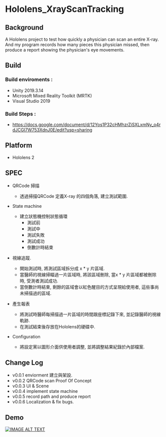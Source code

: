 # Hololens_XrayScanTracking
## Background
A Hololens project to test how quickly a physician can scan an entire X-ray.
And my program records how many pieces this physician missed, then produce a report showing the physician's eye movements.

## Build
### Build enviroments : 
* Unity 2019.3.14
* Microsoft Mixed Reality Toolkit (MRTK)
* Visual Studio 2019 

### Build Steps : 
* https://docs.google.com/document/d/12Yos1P32cHMhzrZiSXLxmNy_o4rdJCGI7W753XdnJ0E/edit?usp=sharing

## Platform
* Hololens 2

## SPEC
* QRCode 掃描
  * 透過掃描QRCode 定義X-ray 的四個角落, 建立測試範圍.

* State machine
  * 建立狀態機控制狀態循環
    * 測試前
    * 測試中
    * 測試失敗
    * 測試成功
    * 倒數計時結束
  
* 視線追蹤.
  * 開始測試時, 將測試區域拆分成 x * y 片區域.
  * 當醫師的視線掃瞄過一片區域時, 將該區域刪除, 當x * y 片區域都被刪除時, 受測者測試成功.
  * 當倒數計時結束, 剩餘的區域會以紅色醒目的方式呈現給使用者, 這些事尚未掃描過的區域.
  
* 產生報表
  * 將測試時醫師每掃描過一片區域的時間跟座標記錄下來, 並記錄醫師的視線軌跡.
  * 在測試結束後存放在Hololens的硬碟中.
  
* Configuration
  * 將設定黨以圖形介面供使用者調整, 並將調整結果紀錄於內部檔案.
  
## Change Log
* v0.0.1 enviorment 建立與架設.
* v0.0.2 QRCode scan Proof Of Concept
* v0.0.3 UI & Scene
* v0.0.4 implement state machine
* v0.0.5 record path and produce report
* v0.0.6 Localization & fix bugs.

## Demo

[![IMAGE ALT TEXT](http://img.youtube.com/vi/qku6mfjdQHc/0.jpg)](https://www.youtube.com/watch?v=qku6mfjdQHc "Hololens Xray Scan Tracking")


